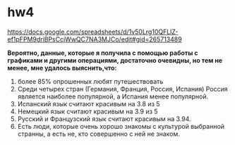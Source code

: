 # hw4

https://docs.google.com/spreadsheets/d/1v50Lrg10QFLlZ-ef1pFPM9driBPsCcjWwQC7NA3MJCo/edit#gid=265713489

**Вероятно, данные, которые я получила с помощью работы с графиками и другими операциями, достаточно очевидны, но тем не менее, мне удалось выяснить,что:**
1. более 85% опрошенных любят путешествовать
2. Среди четырех стран (Германия, Франция, Россия, Испания) Россия является наиболее популярной, а Испания менее популярной.
3. Испанский язык считают красивым на 3.8 из 5
4. Немецкий язык считают красивым на 3.9 из 5
5. Русский и Французский язык считают красивым на 3.94.
6. Есть люди, которые очень хорошо знакомы с культурой выбранной странны, а есть не, кто совершенно с ней не знаком. 
